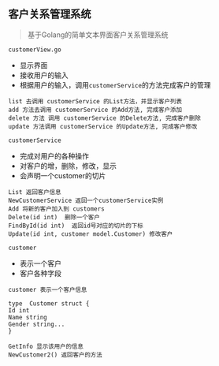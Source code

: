 ## 客户关系管理系统

> 基于Golang的简单文本界面客户关系管理系统

`customerView.go`
- 显示界面
- 接收用户的输入
- 根据用户的输入，调用`customerService`的方法完成客户的管理
```
list 去调用 customerService 的List方法，并显示客户列表
add 方法去调用 customerService 的Add方法, 完成客户添加
delete 方法 调用 customerService 的Delete方法, 完成客户删除
update 方法调用 customerService 的Update方法, 完成客户修改
```

`customerService`
- 完成对用户的各种操作
- 对客户的增，删除，修改，显示
- 会声明一个customer的切片
```
List 返回客户信息
NewCustomerService 返回一个customerService实例
Add 将新的客户加入到 customers 
Delete(id int)  删除一个客户
FindById(id int)  返回id号对应的切片的下标
Update(id int, customer model.Customer) 修改客户
```

`customer` 
- 表示一个客户
- 客户各种字段
```
customer 表示一个客户信息

type  Customer struct {
Id int
Name string
Gender string...
}

GetInfo 显示该用户的信息
NewCustomer2() 返回客户的方法
```

